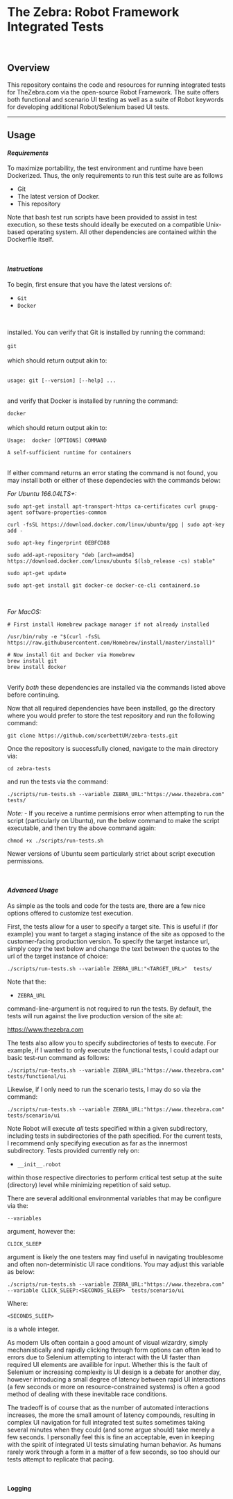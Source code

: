 # The Zebra: Robot Framework Integrated Tests
<br/>


## Overview
This repository contains the code and resources for running integrated tests for TheZebra.com via the open-source Robot Framework. The suite offers both functional and scenario UI testing as well as a suite of Robot keywords for developing additional Robot/Selenium based UI tests.
____


## Usage

#### *Requirements*
To maximize portability, the test environment and runtime have been Dockerized. Thus, the only requirements to run this test suite are as follows

* Git
* The latest version of Docker.
* This repository

Note that bash test run scripts have been provided to assist in test execution, so these tests should ideally be executed on a compatible Unix-based operating system.  All other dependencies are contained within the Dockerfile itself.

<br/>

#### *Instructions*

To begin, first ensure that you have the latest versions of:
<br/>
* `Git`
* `Docker`
<br/>

installed. You can verify that Git is installed by running the command:
<br/>
<br/>
`git`
<br/>
<br/>
which should return output akin to:
<br/>
<br/>
```
usage: git [--version] [--help] ...
```
<br/>
and verify that Docker is installed by running the command:
<br/>

`docker`
<br/>
<br/>
which should return output akin to:
```
Usage:	docker [OPTIONS] COMMAND

A self-sufficient runtime for containers
```
<br/>
If either command returns an error stating the command is not found, you may install both or either of these dependecies with the commands below:

*For Ubuntu 166.04LTS+:*
```
sudo apt-get install apt-transport-https ca-certificates curl gnupg-agent software-properties-common

curl -fsSL https://download.docker.com/linux/ubuntu/gpg | sudo apt-key add -

sudo apt-key fingerprint 0EBFCD88

sudo add-apt-repository "deb [arch=amd64] https://download.docker.com/linux/ubuntu $(lsb_release -cs) stable"

sudo apt-get update

sudo apt-get install git docker-ce docker-ce-cli containerd.io

```
<br/>

*For MacOS:*
```
# First install Homebrew package manager if not already installed

/usr/bin/ruby -e "$(curl -fsSL https://raw.githubusercontent.com/Homebrew/install/master/install)"

# Now install Git and Docker via Homebrew
brew install git
brew install docker
```
<br/>
Verify <em>both</em> these dependencies are installed via the commands listed above before continuing.

Now that all required dependencies have been installed, go the directory where you would prefer to store the test repository and run the following command:

```
git clone https://github.com/scorbettUM/zebra-tests.git
```

Once the repository is successfully cloned, navigate to the main directory via:

```
cd zebra-tests
```

and run the tests via the command:

```
./scripts/run-tests.sh --variable ZEBRA_URL:"https://www.thezebra.com"  tests/
```

<em>Note:</em> - If you receive a runtime permisions error when attempting to run the script (particularly on Ubuntu), run the below command to make the script executable, and then try the above command again:

```
chmod +x ./scripts/run-tests.sh
```
Newer versions of Ubuntu seem particularly strict about script execution permissions.

<br/>

#### *Advanced Usage*
As simple as the tools and code for the tests are, there are a few nice options offered to customize test execution.

First, the tests allow for a user to specify a target site. This is useful if (for example) you want to target a staging instance of the site as opposed to the customer-facing production version. To specify the target instance url, simply copy the text below and change the text between the quotes to the url of the target instance of choice:

```
./scripts/run-tests.sh --variable ZEBRA_URL:"<TARGET_URL>"  tests/
```

Note that the:

* `ZEBRA_URL`

command-line-argument is not required to run the tests. By default, the tests will run against the live production version of the site at:

https://www.thezebra.com

The tests also allow you to specify subdirectories of tests to execute. For example, if I wanted to only execute the functional tests, I could adapt our basic test-run command as follows:

```
./scripts/run-tests.sh --variable ZEBRA_URL:"https://www.thezebra.com"  tests/functional/ui
```

Likewise, if I only need to run the scenario tests, I may do so via the command:

```
./scripts/run-tests.sh --variable ZEBRA_URL:"https://www.thezebra.com"  tests/scenario/ui
```

Note Robot will execute <em>all</em> tests specified within a given subdirectory, including tests in subdirectories of the path specified. For the current tests, I recommend only specifying execution as far as the innermost subdirectory. Tests provided currently rely on:

* `__init__.robot`

within those respective directories to perform critical test setup at the suite (directory) level while minimizing repetition of said setup.

There are several additional environmental variables that may be configure via the:

```
--variables
```

argument, however the:

`CLICK_SLEEP`

argument is likely the one testers may find useful in navigating troublesome and often non-deterministic UI race conditions. You may adjust this variable as below:

```
./scripts/run-tests.sh --variable ZEBRA_URL:"https://www.thezebra.com" --variable CLICK_SLEEP:<SECONDS_SLEEP>  tests/scenario/ui
```

Where:

`<SECONDS_SLEEP>`

is a whole integer.

As modern UIs often contain a good amount of visual wizardry, simply mechanistically and rapidly clicking through form options can often lead to errors due to Selenium attempting to interact with the UI faster than required UI elements are availible for input. Whether this is the fault of Selenium or increasing complexity is UI design is a debate for another day, however introducing a small degree of latency between rapid UI interactions (a few seconds or more on resource-constrained systems) is often a good method of dealing with these inevitable race conditions.

The tradeoff is of course that as the number of automated interactions increases, the more the small amount of latency compounds, resulting in complex UI navigation for full integrated test suites sometimes taking several minutes when they could (and some argue should) take merely a few seconds. I personally feel this is fine an acceptable, even in keeping with the spirit of integrated UI tests simulating human behavior. As humans rarely work through a form in a matter of a few seconds, so too should our tests attempt to replicate that pacing.

<br/>

#### Logging
